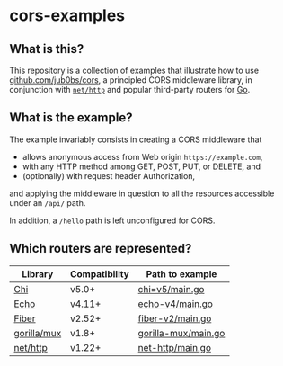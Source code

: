# cors-examples

## What is this?

This repository is a collection of examples that illustrate how to use
[github.com/jub0bs/cors][jub0bs-cors], a principled CORS middleware library,
in conjunction with [`net/http`][net-http] and popular third-party routers
for [Go][go].

## What is the example?

The example invariably consists in creating a CORS middleware that

- allows anonymous access from Web origin `https://example.com`,
- with any HTTP method among GET, POST, PUT, or DELETE, and
- (optionally) with request header Authorization,

and applying the middleware in question to all the resources accessible
under an `/api/` path.

In addition, a `/hello` path is left unconfigured for CORS.

## Which routers are represented?

| Library              | Compatibility | Path to example                            |
| -------------------- | ------------- | ------------------------------------------ |
| [Chi][chi]           | v5.0+         | [chi=v5/main.go](chi-v5/main.go)           |
| [Echo][echo]         | v4.11+        | [echo-v4/main.go](echo-v4/main.go)         |
| [Fiber][fiber]       | v2.52+        | [fiber-v2/main.go](fiber-v2/main.go)       |
| [gorilla/mux][mux]   | v1.8+         | [gorilla-mux/main.go](gorilla-mux/main.go) |
| [net/http][net-http] | v1.22+        | [net-http/main.go](net-http/main.go)       |

[chi]: https://go-chi.io/#/
[echo]: https://echo.labstack.com/
[fiber]: https://gofiber.io/
[go]: https://go.dev/
[jub0bs-cors]: https://pkg.go.dev/github.com/jub0bs/cors
[net-http]: https://pkg.go.dev/net/http
[mux]: https://gorilla.github.io/
